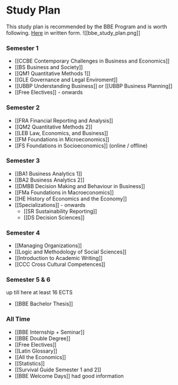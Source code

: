 # Study Plan
This study plan is recommended by the BBE Program and is worth following. [Here](https://www.wu.ac.at/en/students/my-program/bachelors-programs/business-and-economics/structure-content/) in written form.
![[bbe_study_plan.png]]
### Semester 1
- [[CCBE Contemporary Challenges in Business and Economics]]
- [[BS Business and Society]]
- [[QM1 Quantitative Methods 1]]
- [[GLE Governance and Legal Enviroment]]
- [[UBBP Understanding Business]] or [[UBBP Business Planning]]
- [[Free Electives]] - onwards
### Semester 2
- [[FRA Financial Reporting and Analysis]]
- [[QM2 Quantitative Methods 2]]
- [[LEB Law, Economics, and Business]]
- [[FM Foundations in Microeconomics]]
- [[FS Foundations in Socioeconomics]] (online / offline)
### Semester 3
- [[BA1 Business Analytics 1]]
- [[BA2 Business Analytics 2]]
- [[DMBB Decision Making and Behaviour in Business]]
- [[FMa Foundations in Macroeconomics]]
- [[HE History of Economics and the Economy]]
- [[Specializations]] - onwards
	- [[SR Sustainability Reporting]]
	- [[DS Decision Sciences]]
### Semester 4
- [[Managing Organizations]]
- [[Logic and Methodology of Social Sciences]]
- [[Introduction to Academic Writing]]
- [[CCC Cross Cultural Competences]]
### Semester 5 & 6
up till here at least 16 ECTS
- [[BBE Bachelor Thesis]]
### All Time
- [[BBE Internship + Seminar]]
- [[BBE Double Degree]]
- [[Free Electives]]
- [[Latin Glossary]]
- [[All the Economics]]
- [[Statistics]]
- [[Survival Guide Semester 1 and 2]]
- [[BBE Welcome Days]] had good information